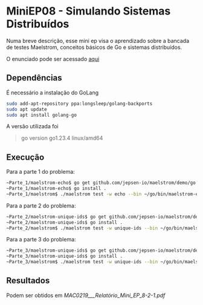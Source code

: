 # MiniEP08 - Simulando Sistemas Distribuídos

Numa breve descrição, esse mini ep visa o aprendizado sobre a bancada de testes Maelstrom,
conceitos básicos de Go e sistemas distribuídos.

O enunciado pode ser acessado [aqui](https://ablaze-bush-9be.notion.site/Enunciado-do-Mini-EP8-1382f3f8d8e98008b7a3f31d8933e808)

## Dependências

É necessário a instalação do GoLang

```bash
sudo add-apt-repository ppa:longsleep/golang-backports
sudo apt update
sudo apt install golang-go
```

A versão utilizada foi

> go version go1.23.4 linux/amd64

## Execução

Para a parte 1 do problema:

```bash
~Parte_1/maelstrom-echo$ go get github.com/jepsen-io/maelstrom/demo/go
~Parte_1/maelstrom-echo$ go install .
~Parte_1/maelstrom$ ./maelstrom test -w echo --bin ~/go/bin/maelstrom-echo --node-count <Node-count> --time-limit <Time-limit>
```

Para a parte 2 do problema:

```bash
~Parte_2/maelstrom-unique-ids$ go get github.com/jepsen-io/maelstrom/demo/go
~Parte_2/maelstrom-unique-ids$ go install .
~Parte_2/maelstrom$ ./maelstrom test -w unique-ids --bin ~/go/bin/maelstrom-unique-ids --time-limit <Time-limit> --rate <Rate> --node-count <Node-count>
```

Para a parte 3 do problema:

```bash
~Parte_3/maelstrom-unique-ids$ go get github.com/jepsen-io/maelstrom/demo/go
~Parte_3/maelstrom-unique-ids$ go install .
~Parte_3/maelstrom$ ./maelstrom test -w unique-ids --bin ~/go/bin/maelstrom-unique-ids --time-limit <Time-limit> --rate <Rate> --node-count <Node-count> --availability total --nemesis partition
```

## Resultados

Podem ser obtidos em *MAC0219___Relatório_Mini_EP_8-2-1.pdf*
